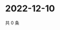 # 2022-12-10

共 0 条

<!-- BEGIN WEIBO -->
<!-- 最后更新时间 Sat Dec 10 2022 18:13:53 GMT+0800 (China Standard Time) -->

<!-- END WEIBO -->
